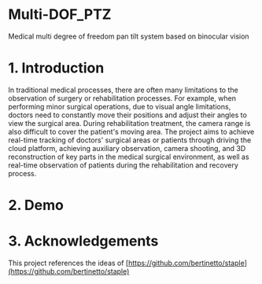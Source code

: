 # Multi-DOF_PTZ
Medical multi degree of freedom pan tilt system based on binocular vision

# 1. Introduction
In traditional medical processes, there are often many limitations to the observation of surgery or rehabilitation processes. For example, when performing minor surgical operations, due to visual angle limitations, doctors need to constantly move their positions and adjust their angles to view the surgical area. During rehabilitation treatment, the camera range is also difficult to cover the patient's moving area.
The project aims to achieve real-time tracking of doctors' surgical areas or patients through driving the cloud platform, achieving auxiliary observation, camera shooting, and 3D reconstruction of key parts in the medical surgical environment, as well as real-time observation of patients during the rehabilitation and recovery process.

# 2. Demo



# 3. Acknowledgements

This project references the ideas of [https://github.com/bertinetto/staple](https://github.com/bertinetto/staple)

